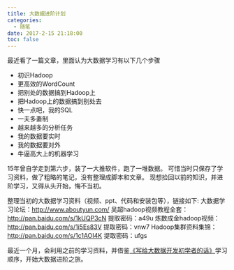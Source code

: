 ```yaml
---
title: 大数据进阶计划
categories:
  - 随笔
date: 2017-2-15 21:18:00
toc: false
---
```


最近看了一篇文章，里面认为大数据学习有以下几个步骤
- 初识Hadoop
- 更高效的WordCount
- 把别处的数据搞到Hadoop上
- 把Hadoop上的数据搞到别处去
- 快一点吧，我的SQL
- 一夫多妻制
- 越来越多的分析任务
- 我的数据要实时
- 我的数据要对外
- 牛逼高大上的机器学习

15年曾自学走到第六步，装了一大推软件，跑了一堆数据。
可惜当时只保存了学习资料，做了粗略的笔记，没有整理成脚本和文章。
现想捡回以前的知识，并进阶学习，又得从头开始，悔不当初。

整理当初的大数据学习资料（视频、ppt、代码和安装包等），链接如下:
大数据学习论坛：http://www.aboutyun.com/
吴超hadoop视频教程全套：http://pan.baidu.com/s/1kUQP3cN 提取密码：a49u
炼数成金hadoop视频：http://pan.baidu.com/s/1i5Es83V 提取密码：vnw7
Hadoop集群资料集锦：http://pan.baidu.com/s/1c1AOI4K 提取密码：ufgs

最近一个月，会利用之前的学习资料，并借鉴[《写给大数据开发初学者的话》](http://mt.sohu.com/20170208/n480168674.shtml)学习顺序，开始大数据进阶之旅。

